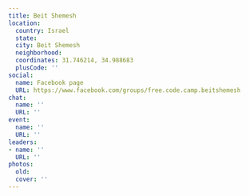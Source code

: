 ```yaml
---
title: Beit Shemesh
location:
  country: Israel
  state: 
  city: Beit Shemesh
  neighborhood: 
  coordinates: 31.746214, 34.988683
  plusCode: ''
social:
  name: Facebook page
  URL: https://www.facebook.com/groups/free.code.camp.beitshemesh
chat:
  name: ''
  URL: ''
event:
  name: ''
  URL: ''
leaders:
- name: ''
  URL: ''
photos:
  old: 
  cover: ''
---
```

